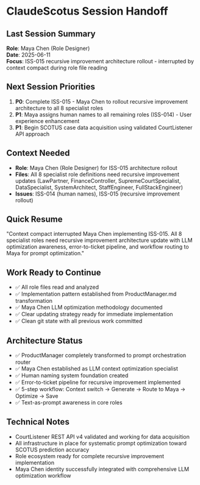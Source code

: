 # ClaudeScotus Session Handoff

## Last Session Summary
**Role**: Maya Chen (Role Designer)  
**Date**: 2025-06-11  
**Focus**: ISS-015 recursive improvement architecture rollout - interrupted by context compact during role file reading

## Next Session Priorities
1. **P0**: Complete ISS-015 - Maya Chen to rollout recursive improvement architecture to all 8 specialist roles
2. **P1**: Maya assigns human names to all remaining roles (ISS-014) - User experience enhancement  
3. **P1**: Begin SCOTUS case data acquisition using validated CourtListener API approach

## Context Needed
- **Role**: Maya Chen (Role Designer) for ISS-015 architecture rollout
- **Files**: All 8 specialist role definitions need recursive improvement updates (LawPartner, FinanceController, SupremeCourtSpecialist, DataSpecialist, SystemArchitect, StaffEngineer, FullStackEngineer)
- **Issues**: ISS-014 (human names), ISS-015 (recursive improvement rollout)

## Quick Resume
"Context compact interrupted Maya Chen implementing ISS-015. All 8 specialist roles need recursive improvement architecture update with LLM optimization awareness, error-to-ticket pipeline, and workflow routing to Maya for prompt optimization."

## Work Ready to Continue
- ✅ All role files read and analyzed
- ✅ Implementation pattern established from ProductManager.md transformation
- ✅ Maya Chen LLM optimization methodology documented
- ✅ Clear updating strategy ready for immediate implementation
- ✅ Clean git state with all previous work committed

## Architecture Status
- ✅ ProductManager completely transformed to prompt orchestration router
- ✅ Maya Chen established as LLM context optimization specialist  
- ✅ Human naming system foundation created
- ✅ Error-to-ticket pipeline for recursive improvement implemented
- ✅ 5-step workflow: Context switch → Generate → Route to Maya → Optimize → Save
- ✅ Text-as-prompt awareness in core roles

## Technical Notes
- CourtListener REST API v4 validated and working for data acquisition
- All infrastructure in place for systematic prompt optimization toward SCOTUS prediction accuracy
- Role ecosystem ready for complete recursive improvement implementation
- Maya Chen identity successfully integrated with comprehensive LLM optimization workflow